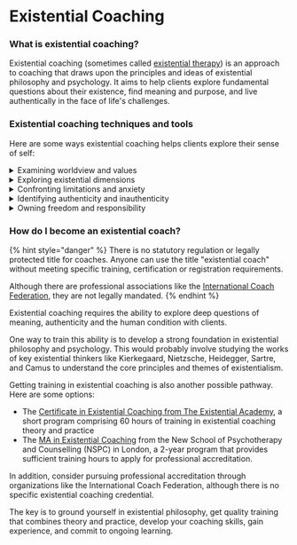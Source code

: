 # Existential Coaching

### What is existential coaching?

Existential coaching (sometimes called [existential therapy](https://nspc.org.uk/about-the-school/the-existential-approach/)) is an approach to coaching that draws upon the principles and ideas of existential philosophy and psychology. It aims to help clients explore fundamental questions about their existence, find meaning and purpose, and live authentically in the face of life's challenges.

### Existential coaching techniques and tools

Here are some ways existential coaching helps clients explore their sense of self:

<details>

<summary>Examining worldview and values</summary>

The coach invites the client to reflect on their beliefs, values, and assumptions about themselves and the world. This builds self-awareness of how the client makes meaning and what matters most to them.

</details>

<details>

<summary>Exploring existential dimensions</summary>

The coach and client look at the client's experiences and challenges through the lens of key existential themes - the [physical, social, personal and spiritual dimensions of existence](https://humanefutureofwork.com/existential-coaching-what-is-it/). This holistic exploration illuminates the client's way of being.

</details>

<details>

<summary>Confronting limitations and anxiety</summary>

Existential coaching encourages clients to face the [inherent limitations and anxieties of the human condition](https://www.linkedin.com/pulse/introduction-existential-coaching-yannick-jacob), such as mortality, uncertainty, responsibility and isolation. Reflecting on these builds understanding of one's reactions and choices.

</details>

<details>

<summary>Identifying authenticity and inauthenticity</summary>

The coach helps the client recognize where they are living according to their true values and sense of self vs where they are being inauthentic or incongruent. This clarity allows more authentic ways of being.

</details>

<details>

<summary>Owning freedom and responsibility</summary>

The coach helps the client by [asking them to reflect on their freedom](https://quenza.com/blog/knowledge-base/existential-therapy-exercises/#commonexistentialtherapyexercises) to make choices and the consequences of their decisions. This allows the client to recognise that they have the freedom and responsibility to make choices about their life and identity.&#x20;

</details>

### How do I become an existential coach?

{% hint style="danger" %}
There is no statutory regulation or legally protected title for coaches. Anyone can use the title "existential coach" without meeting specific training, certification or registration requirements.

Although there are professional associations like the [International Coach Federation](https://coachingfederation.org/), they are not legally mandated.
{% endhint %}

Existential coaching requires the ability to explore deep questions of meaning, authenticity and the human condition with clients.

One way to train this ability is to develop a strong foundation in existential philosophy and psychology. This would probably involve studying the works of key existential thinkers like Kierkegaard, Nietzsche, Heidegger, Sartre, and Camus to understand the core principles and themes of existentialism.

Getting training in existential coaching is also another possible pathway. Here are some options:

* The [Certificate in Existential Coaching from The Existential Academy](https://www.existentialacademy.com/whats-on/certificate-in-existential-coaching/), a short program comprising 60 hours of training in existential coaching theory and practice
* The [MA in Existential Coaching](https://nspc.org.uk/course-directory/ma-in-existential-coaching/) from the New School of Psychotherapy and Counselling (NSPC) in London, a 2-year program that provides sufficient training hours to apply for professional accreditation.

In addition, consider pursuing professional accreditation through organizations like the International Coach Federation, although there is no specific existential coaching credential.

The key is to ground yourself in existential philosophy, get quality training that combines theory and practice, develop your coaching skills, gain experience, and commit to ongoing learning.&#x20;
